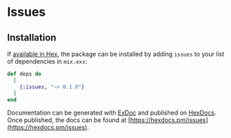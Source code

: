 # Issues

## Installation
If [available in Hex](https://hex.pm/docs/publish), the package can be installed
by adding `issues` to your list of dependencies in `mix.exs`:

```elixir
def deps do
  [
    {:issues, "~> 0.1.0"}
  ]
end
```

Documentation can be generated with [ExDoc](https://github.com/elixir-lang/ex_doc)
and published on [HexDocs](https://hexdocs.pm). Once published, the docs can
be found at [https://hexdocs.pm/issues](https://hexdocs.pm/issues).

